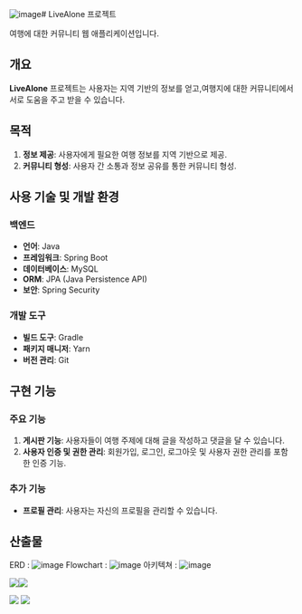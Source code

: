 ![image](https://github.com/dlaudfuf33/livealone/assets/100833610/efc9a037-799c-4e10-abaf-456c88babc92)# LiveAlone 프로젝트

여행에 대한 커뮤니티 웹 애플리케이션입니다.

## 개요

**LiveAlone** 프로젝트는 사용자는 지역 기반의 정보를 얻고,여행지에 대한 커뮤니티에서 서로 도움을 주고 받을 수 있습니다.

## 목적

1. **정보 제공**: 사용자에게 필요한 여행 정보를 지역 기반으로 제공.
2. **커뮤니티 형성**: 사용자 간 소통과 정보 공유를 통한 커뮤니티 형성.


## 사용 기술 및 개발 환경

### 백엔드
- **언어**: Java
- **프레임워크**: Spring Boot
- **데이터베이스**: MySQL
- **ORM**: JPA (Java Persistence API)
- **보안**: Spring Security

### 개발 도구
- **빌드 도구**: Gradle
- **패키지 매니저**: Yarn
- **버전 관리**: Git

## 구현 기능

### 주요 기능
1. **게시판 기능**: 사용자들이 여행 주제에 대해 글을 작성하고 댓글을 달 수 있습니다.
3. **사용자 인증 및 권한 관리**: 회원가입, 로그인, 로그아웃 및 사용자 권한 관리를 포함한 인증 기능.

### 추가 기능
- **프로필 관리**: 사용자는 자신의 프로필을 관리할 수 있습니다.


## 산출물
ERD :
![image](https://github.com/dlaudfuf33/livealone/assets/100833610/977990af-143e-4aec-bf0d-14e580d9eb95)
Flowchart : 
![image](https://github.com/dlaudfuf33/livealone/assets/100833610/3d095940-d7db-4073-a715-d66b65dd2e96)
아키텍쳐 : 
![image](https://github.com/dlaudfuf33/livealone/assets/100833610/a3ebae27-3df7-4bff-985f-6b2bacfdee3f)

      
<img src="https://img.shields.io/badge/java-007396?style=for-the-badge&logo=java&logoColor=white"><img src="https://img.shields.io/badge/java-007396?style=for-the-badge&logo=java&logoColor=white">

<img src="https://img.shields.io/badge/java-007396?style=for-the-badge&logo=java&logoColor=white">
<img src="https://img.shields.io/badge/java-007396?style=for-the-badge&logo=java&logoColor=white">


